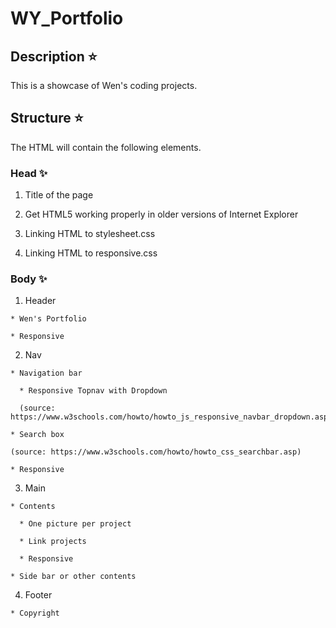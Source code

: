 # WY_Portfolio

## Description :star:

This is a showcase of Wen's coding projects.

## Structure :star:

The HTML will contain the following elements.

### Head :sparkles:

  1. Title of the page

  2. Get HTML5 working properly in older versions of Internet
  Explorer

  3. Linking HTML to stylesheet.css

  4. Linking HTML to responsive.css

### Body :sparkles:

  1. Header

    * Wen's Portfolio

    * Responsive

  2. Nav

    * Navigation bar

      * Responsive Topnav with Dropdown

      (source: https://www.w3schools.com/howto/howto_js_responsive_navbar_dropdown.asp)

    * Search box

    (source: https://www.w3schools.com/howto/howto_css_searchbar.asp)

    * Responsive

  3. Main

    * Contents

      * One picture per project

      * Link projects

      * Responsive

    * Side bar or other contents

  4. Footer

    * Copyright
